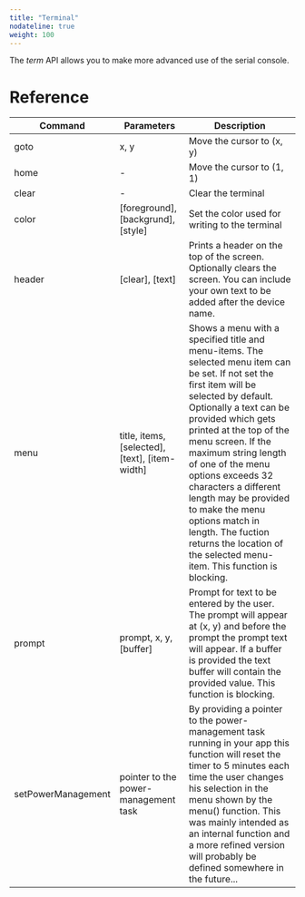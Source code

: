 ```yaml
---
title: "Terminal"
nodateline: true
weight: 100
---
```


The *term* API allows you to make more advanced use of the serial console.

# Reference

| Command            | Parameters                                           | Description                                                                                                                                                                                                                                                                                                                                                                                                                                                                         |
| ------------------ | ---------------------------------------------------- | ----------------------------------------------------------------------------------------------------------------------------------------------------------------------------------------------------------------------------------------------------------------------------------------------------------------------------------------------------------------------------------------------------------------------------------------------------------------------------------- |
| goto               | x, y                                                 | Move the cursor to (x, y)                                                                                                                                                                                                                                                                                                                                                                                                                                                           |
| home               | \-                                                   | Move the cursor to (1, 1)                                                                                                                                                                                                                                                                                                                                                                                                                                                           |
| clear              | \-                                                   | Clear the terminal                                                                                                                                                                                                                                                                                                                                                                                                                                                                  |
| color              | \[foreground\], \[backgrund\], \[style\]             | Set the color used for writing to the terminal                                                                                                                                                                                                                                                                                                                                                                                                                                      |
| header             | \[clear\], \[text\]                                  | Prints a header on the top of the screen. Optionally clears the screen. You can include your own text to be added after the device name.                                                                                                                                                                                                                                                                                                                                            |
| menu               | title, items, \[selected\], \[text\], \[item-width\] | Shows a menu with a specified title and menu-items. The selected menu item can be set. If not set the first item will be selected by default. Optionally a text can be provided which gets printed at the top of the menu screen. If the maximum string length of one of the menu options exceeds 32 characters a different length may be provided to make the menu options match in length. The fuction returns the location of the selected menu-item. This function is blocking. |
| prompt             | prompt, x, y, \[buffer\]                             | Prompt for text to be entered by the user. The prompt will appear at (x, y) and before the prompt the prompt text will appear. If a buffer is provided the text buffer will contain the provided value. This function is blocking.                                                                                                                                                                                                                                                  |
| setPowerManagement | pointer to the power-management task                 | By providing a pointer to the power-management task running in your app this function will reset the timer to 5 minutes each time the user changes his selection in the menu shown by the menu() function. This was mainly intended as an internal function and a more refined version will probably be defined somewhere in the future...                                                                                                                                          |

